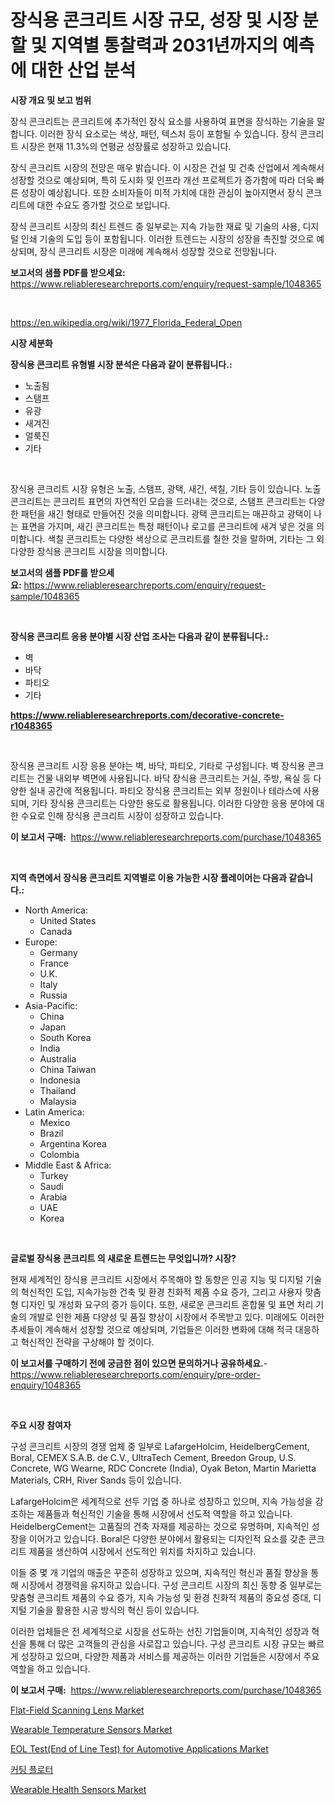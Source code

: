 <p><h1>장식용 콘크리트 시장 규모, 성장 및 시장 분할 및 지역별 통찰력과 2031년까지의 예측에 대한 산업 분석</h1></p><p><strong>시장 개요 및 보고 범위</strong></p>
<p><p>장식 콘크리트는 콘크리트에 추가적인 장식 요소를 사용하여 표면을 장식하는 기술을 말합니다. 이러한 장식 요소로는 색상, 패턴, 텍스처 등이 포함될 수 있습니다. 장식 콘크리트 시장은 현재 11.3%의 연평균 성장률로 성장하고 있습니다.</p><p>장식 콘크리트 시장의 전망은 매우 밝습니다. 이 시장은 건설 및 건축 산업에서 계속해서 성장할 것으로 예상되며, 특히 도시화 및 인프라 개선 프로젝트가 증가함에 따라 더욱 빠른 성장이 예상됩니다. 또한 소비자들이 미적 가치에 대한 관심이 높아지면서 장식 콘크리트에 대한 수요도 증가할 것으로 보입니다.</p><p>장식 콘크리트 시장의 최신 트렌드 중 일부로는 지속 가능한 재료 및 기술의 사용, 디지털 인쇄 기술의 도입 등이 포함됩니다. 이러한 트렌드는 시장의 성장을 촉진할 것으로 예상되며, 장식 콘크리트 시장은 미래에 계속해서 성장할 것으로 전망됩니다.</p></p>
<p><strong>보고서의 샘플 PDF를 받으세요:</strong> <a href="https://www.reliableresearchreports.com/enquiry/request-sample/1048365">https://www.reliableresearchreports.com/enquiry/request-sample/1048365</a></p>
<p>&nbsp;</p>
<p><a href="https://en.wikipedia.org/wiki/1977_Florida_Federal_Open">https://en.wikipedia.org/wiki/1977_Florida_Federal_Open</a></p>
<p><strong>시장 세분화</strong></p>
<p><strong>장식용 콘크리트 유형별 시장 분석은 다음과 같이 분류됩니다.:</strong></p>
<p><ul><li>노출됨</li><li>스탬프</li><li>유광</li><li>새겨진</li><li>얼룩진</li><li>기타</li></ul></p>
<p>&nbsp;</p>
<p><p>장식용 콘크리트 시장 유형은 노출, 스탬프, 광택, 새긴, 색칠, 기타 등이 있습니다. 노출 콘크리트는 콘크리트 표면의 자연적인 모습을 드러내는 것으로, 스탬프 콘크리트는 다양한 패턴을 새긴 형태로 만들어진 것을 의미합니다. 광택 콘크리트는 매끈하고 광택이 나는 표면을 가지며, 새긴 콘크리트는 특정 패턴이나 로고를 콘크리트에 새겨 넣은 것을 의미합니다. 색칠 콘크리트는 다양한 색상으로 콘크리트를 칠한 것을 말하며, 기타는 그 외 다양한 장식용 콘크리트 시장을 의미합니다.</p></p>
<p><strong>보고서의 샘플 PDF를 받으세요:</strong>&nbsp;<a href="https://www.reliableresearchreports.com/enquiry/request-sample/1048365">https://www.reliableresearchreports.com/enquiry/request-sample/1048365</a></p>
<p>&nbsp;</p>
<p><strong> 장식용 콘크리트 응용 분야별 시장 산업 조사는 다음과 같이 분류됩니다.:</strong></p>
<p><ul><li>벽</li><li>바닥</li><li>파티오</li><li>기타</li></ul></p>
<p><strong><a href="https://www.reliableresearchreports.com/decorative-concrete-r1048365">https://www.reliableresearchreports.com/decorative-concrete-r1048365</a></strong></p>
<p>&nbsp;</p>
<p><p>장식용 콘크리트 시장 응용 분야는 벽, 바닥, 파티오, 기타로 구성됩니다. 벽 장식용 콘크리트는 건물 내외부 벽면에 사용됩니다. 바닥 장식용 콘크리트는 거실, 주방, 욕실 등 다양한 실내 공간에 적용됩니다. 파티오 장식용 콘크리트는 외부 정원이나 테라스에 사용되며, 기타 장식용 콘크리트는 다양한 용도로 활용됩니다. 이러한 다양한 응용 분야에 대한 수요로 인해 장식용 콘크리트 시장이 성장하고 있습니다.</p></p>
<p><strong>이 보고서 구매:</strong>&nbsp; <a href="https://www.reliableresearchreports.com/purchase/1048365">https://www.reliableresearchreports.com/purchase/1048365</a></p>
<p>&nbsp;</p>
<p><strong>지역 측면에서 장식용 콘크리트 지역별로 이용 가능한 시장 플레이어는 다음과 같습니다.:</strong></p>
<p><ul>
    <li>
        North America:
        <ul>
            <li>United States</li>
            <li>Canada</li>
        </ul>
    </li>
    <li>
        Europe:
        <ul>
            <li>Germany</li>
            <li>France</li>
            <li>U.K.</li>
            <li>Italy</li>
            <li>Russia</li>
        </ul>
    </li>
    <li>
        Asia-Pacific:
        <ul>
            <li>China</li>
            <li>Japan</li>
            <li>South Korea</li>
            <li>India</li>
            <li>Australia</li>
            <li>China Taiwan</li>
            <li>Indonesia</li>
            <li>Thailand</li>
            <li>Malaysia</li>
        </ul>
    </li>
    <li>
        Latin America:
        <ul>
            <li>Mexico</li>
            <li>Brazil</li>
            <li>Argentina Korea</li>
            <li>Colombia</li>
        </ul>
    </li>
    <li>
        Middle East & Africa:
        <ul>
            <li>Turkey</li>
            <li>Saudi</li>
            <li>Arabia</li>
            <li>UAE</li>
            <li>Korea</li>
        </ul>
    </li>
    </ul></p>
<p>&nbsp;</p>
<p><strong>글로벌 장식용 콘크리트 의 새로운 트렌드는 무엇입니까? 시장?</strong></p>
<p><p>현재 세계적인 장식용 콘크리트 시장에서 주목해야 할 동향은 인공 지능 및 디지털 기술의 혁신적인 도입, 지속가능한 건축 및 환경 친화적 제품 수요 증가, 그리고 사용자 맞춤형 디자인 및 개성화 요구의 증가 등이다. 또한, 새로운 콘크리트 혼합물 및 표면 처리 기술의 개발로 인한 제품 다양성 및 품질 향상이 시장에서 주목받고 있다. 미래에도 이러한 추세들이 계속해서 성장할 것으로 예상되며, 기업들은 이러한 변화에 대해 적극 대응하고 혁신적인 전략을 구상해야 할 것이다.</p></p>
<p><strong>이 보고서를 구매하기 전에 궁금한 점이 있으면 문의하거나 공유하세요.</strong>- <a href="https://www.reliableresearchreports.com/enquiry/pre-order-enquiry/1048365">https://www.reliableresearchreports.com/enquiry/pre-order-enquiry/1048365</a></p>
<p>&nbsp;</p>
<p><strong>주요 시장 참여자</strong></p>
<p><p>구성 콘크리트 시장의 경쟁 업체 중 일부로 LafargeHolcim, HeidelbergCement, Boral, CEMEX S.A.B. de C.V., UltraTech Cement, Breedon Group, U.S. Concrete, WG Wearne, RDC Concrete (India), Oyak Beton, Martin Marietta Materials, CRH, River Sands 등이 있습니다. </p><p>LafargeHolcim은 세계적으로 선두 기업 중 하나로 성장하고 있으며, 지속 가능성을 강조하는 제품들과 혁신적인 기술을 통해 시장에서 선도적 역할을 하고 있습니다. HeidelbergCement는 고품질의 건축 자재를 제공하는 것으로 유명하며, 지속적인 성장을 이어가고 있습니다. Boral은 다양한 분야에서 활용되는 디자인적 요소를 갖춘 콘크리트 제품을 생산하여 시장에서 선도적인 위치를 차지하고 있습니다.</p><p>이들 중 몇 개 기업의 매출은 꾸준히 성장하고 있으며, 지속적인 혁신과 품질 향상을 통해 시장에서 경쟁력을 유지하고 있습니다. 구성 콘크리트 시장의 최신 동향 중 일부로는 맞춤형 콘크리트 제품의 수요 증가, 지속 가능성 및 환경 친화적 제품의 중요성 증대, 디지털 기술을 활용한 시공 방식의 혁신 등이 있습니다.</p><p>이러한 업체들은 전 세계적으로 시장을 선도하는 선진 기업들이며, 지속적인 성장과 혁신을 통해 더 많은 고객들의 관심을 사로잡고 있습니다. 구성 콘크리트 시장 규모는 빠르게 성장하고 있으며, 다양한 제품과 서비스를 제공하는 이러한 기업들은 시장에서 주요 역할을 하고 있습니다.</p></p>
<p><strong>이 보고서 구매:</strong>&nbsp;&nbsp;<a href="https://www.reliableresearchreports.com/purchase/1048365">https://www.reliableresearchreports.com/purchase/1048365</a></p>
<p><p><a href="https://www.linkedin.com/pulse/flat-field-scanning-lens-market-research-report-forecast-q3pce">Flat-Field Scanning Lens Market</a></p><p><a href="https://issuu.com/reportprime-2/docs/wearable-temperature-sensors-market-size-2030.pptx">Wearable Temperature Sensors Market</a></p><p><a href="https://www.linkedin.com/pulse/global-eol-testend-line-test-automotive-applications-market-qpqif">EOL Test(End of Line Test) for Automotive Applications Market</a></p><p><a href="https://github.com/sougarounis/Market-Research-Report-List-5/blob/main/264280462112.md">커팅 플로터</a></p><p><a href="https://issuu.com/reportprime-2/docs/wearable-health-sensors-market-size-2030.pptx">Wearable Health Sensors Market</a></p></p>